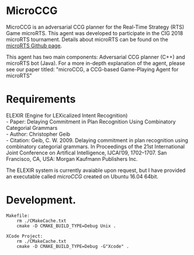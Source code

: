 MicroCCG
========
MicroCCG is an adversarial CCG planner for the Real-Time Strategy (RTS) Game microRTS. This agent was developed to participate in the CIG 2018 microRTS tournament. Details about microRTS can be found on the [microRTS Github page](https://github.com/santiontanon/microrts). 

This agent has two main components: Adversarial CCG planner (C++) and microRTS bot (Java). For a more in-depth explanation of the agent, please see our paper titled: "microCCG, a CCG-based Game-Playing Agent for microRTS"

Requirements
============
ELEXIR (Engine for LEXicalized Intent Recognition)  
    - Paper: Delaying Commitment in Plan Recognition Using Combinatory Categorial Grammars  
    - Author: Christopher Geib  
    - Citation: Geib, C. W. 2009. Delaying commitment in plan recognition using combinatory categorial grammars. In Proceedings of the 21st International Joint Conference on Artifical Intelligence, IJCAI’09, 1702–1707. San Francisco, CA, USA: Morgan Kaufmann Publishers Inc.   

The ELEXIR system is currently avaiable upon request, but I have provided an executable called *microCCG* created on Ubuntu 16.04 64bit.
 
Development.
============
```
Makefile:
    rm ./CMakeCache.txt
    cmake -D CMAKE_BUILD_TYPE=Debug Unix .
 
XCode Project:
    rm ./CMakeCache.txt
    cmake -D CMAKE_BUILD_TYPE=Debug -G"Xcode" . 
```
